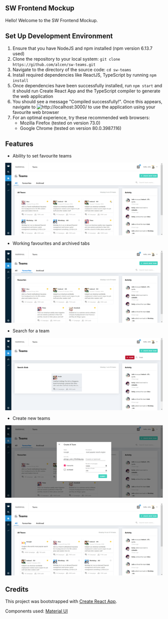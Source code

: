 ## SW Frontend Mockup

Hello! Welcome to the SW Frontend Mockup.

## Set Up Development Environment

1. Ensure that you have NodeJS and npm installed (npm version 6.13.7 used)
1. Clone the repository to your local system: `git clone https://github.com/alcen/sw-teams.git`
1. Navigate to the directory of the source code: `cd sw-teams`
1. Install required dependencies like ReactJS, TypeScript by running `npm install`
1. Once dependencies have been successfully installed, run `npm start` and it should run Create React App and the TypeScript compiler to generate the web application
1. You should see a message "Compiled successfully!". Once this appears, navigate to ![http://localhost:3000/](http://localhost:3000/) to use the application using your favourite web browser
1. For an optimal experience, try these recommended web browsers:
    * Mozilla Firefox (tested on version 73.0)
    * Google Chrome (tested on version 80.0.3987.116)

## Features

* Ability to set favourite teams

![Set teams as favourite](https://raw.githubusercontent.com/alcen/sw-teams/master/images/setfavourite.png )

* Working favourites and archived tabs

![Favourites tab](https://raw.githubusercontent.com/alcen/sw-teams/master/images/favouritestab.png)

* Search for a team

![Search for a team](https://raw.githubusercontent.com/alcen/sw-teams/master/images/search.png)

* Create new teams

![Creating a new team](https://raw.githubusercontent.com/alcen/sw-teams/master/images/createateam.png)

![New team created successfully!](https://raw.githubusercontent.com/alcen/sw-teams/master/images/newteamcreated.png)

## Credits

This project was bootstrapped with [Create React App](https://github.com/facebook/create-react-app).

Components used: [Material UI](https://material-ui.com/)

